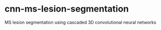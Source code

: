# cnn-ms-lesion-segmentation
MS lesion segmentation using cascaded 3D convolutional neural networks
